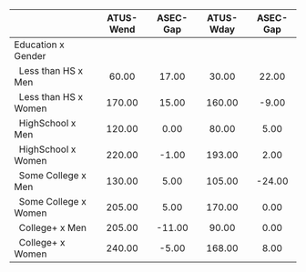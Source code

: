
|                      |    ATUS-Wend |     ASEC-Gap |    ATUS-Wday |     ASEC-Gap |
| -------------------- | :----------: | :----------: | :----------: | :----------: |
| Education x Gender   |              |              |              |              |
| &nbsp;&nbsp;Less than HS x Men |        60.00 |        17.00 |        30.00 |        22.00 |
| &nbsp;&nbsp;Less than HS x Women |       170.00 |        15.00 |       160.00 |        -9.00 |
| &nbsp;&nbsp;HighSchool x Men |       120.00 |         0.00 |        80.00 |         5.00 |
| &nbsp;&nbsp;HighSchool x Women |       220.00 |        -1.00 |       193.00 |         2.00 |
| &nbsp;&nbsp;Some College x Men |       130.00 |         5.00 |       105.00 |       -24.00 |
| &nbsp;&nbsp;Some College x Women |       205.00 |         5.00 |       170.00 |         0.00 |
| &nbsp;&nbsp;College+ x Men |       205.00 |       -11.00 |        90.00 |         0.00 |
| &nbsp;&nbsp;College+ x Women |       240.00 |        -5.00 |       168.00 |         8.00 |

